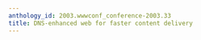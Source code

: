 ```yaml
---
anthology_id: 2003.wwwconf_conference-2003.33
title: DNS-enhanced web for faster content delivery
---
```

